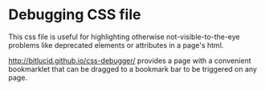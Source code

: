 # Debugging CSS file

This css file is useful for highlighting otherwise not-visible-to-the-eye problems like deprecated elements or attributes in a page's html.

http://bitlucid.github.io/css-debugger/ provides a page with a convenient bookmarklet that can be dragged to a bookmark bar to be triggered on any page.
